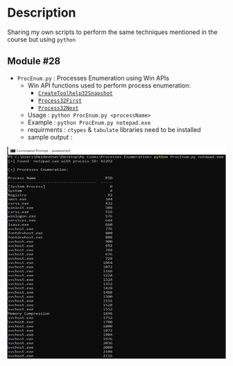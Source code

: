 # Description
Sharing my own scripts to perform the same techniques mentioned in the course but using `python` 

## Module #28
- `ProcEnum.py` : Processes Enumeration using Win APIs
   - Win API functions used to perform process enumeration:
      - [`CreateToolhelp32Snapshot`](https://learn.microsoft.com/en-us/windows/win32/api/tlhelp32/nf-tlhelp32-createtoolhelp32snapshot)
      - [`Process32First`](https://learn.microsoft.com/en-us/windows/win32/api/tlhelp32/nf-tlhelp32-process32first)
      - [`Process32Next`](https://learn.microsoft.com/en-us/windows/win32/api/tlhelp32/nf-tlhelp32-process32next)
    - Usage : `python ProcEnum.py <processName>`
    - Example : `python ProcEnum.py notepad.exe`
    - requirments : `ctypes` & `tabulate` libraries need to be installed
    - sample output : 

![Alt text](https://github.com/0xb1tByte/MalDev-Journey/blob/main/Scripts/procEnum_output.png)
